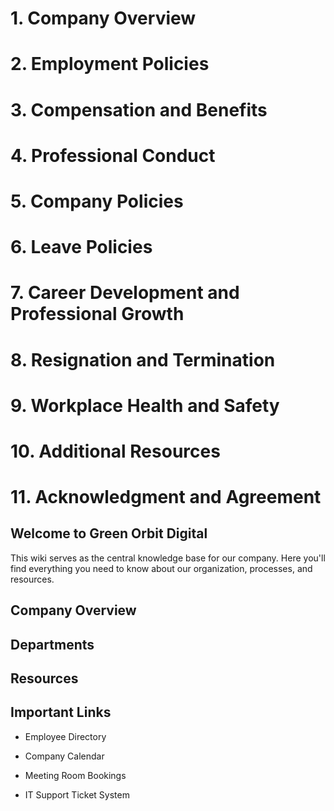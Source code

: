 <!-- Unsupported block type: callout -->

<!-- Unsupported block type: toggle -->

<!-- Unsupported block type: table_of_contents -->

<!-- Unsupported block type: divider -->

<!-- Unsupported block type: callout -->

<!-- Unsupported block type: callout -->

# 1. Company Overview

<!-- Unsupported block type: divider -->

# 2. Employment Policies

<!-- Unsupported block type: divider -->

# 3. Compensation and Benefits

<!-- Unsupported block type: divider -->

# 4. Professional Conduct

<!-- Unsupported block type: divider -->

# 5. Company Policies

<!-- Unsupported block type: divider -->

# 6. Leave Policies

<!-- Unsupported block type: divider -->

# 7. Career Development and Professional Growth

<!-- Unsupported block type: divider -->

# 8. Resignation and Termination

<!-- Unsupported block type: divider -->

# 9. Workplace Health and Safety

<!-- Unsupported block type: divider -->

# 10. Additional Resources

<!-- Unsupported block type: divider -->

# 11. Acknowledgment and Agreement



## Welcome to Green Orbit Digital

This wiki serves as the central knowledge base for our company. Here you'll find everything you need to know about our organization, processes, and resources.

## Company Overview

<!-- Unsupported block type: toggle -->

<!-- Unsupported block type: toggle -->

<!-- Unsupported block type: toggle -->

## Departments

<!-- Unsupported block type: toggle -->

<!-- Unsupported block type: toggle -->

<!-- Unsupported block type: toggle -->

## Resources

<!-- Unsupported block type: toggle -->

<!-- Unsupported block type: toggle -->

## Important Links

- Employee Directory

- Company Calendar

- Meeting Room Bookings

- IT Support Ticket System

<!-- Unsupported block type: callout -->

<!-- Unsupported block type: child_database -->

<!-- Unsupported block type: child_database -->

<!-- Unsupported block type: child_database -->

<!-- Unsupported block type: child_database -->

<!-- Unsupported block type: child_database -->

<!-- Unsupported block type: child_database -->

<!-- Unsupported block type: child_database -->

<!-- Unsupported block type: child_database -->



<!-- Unsupported block type: embed -->
